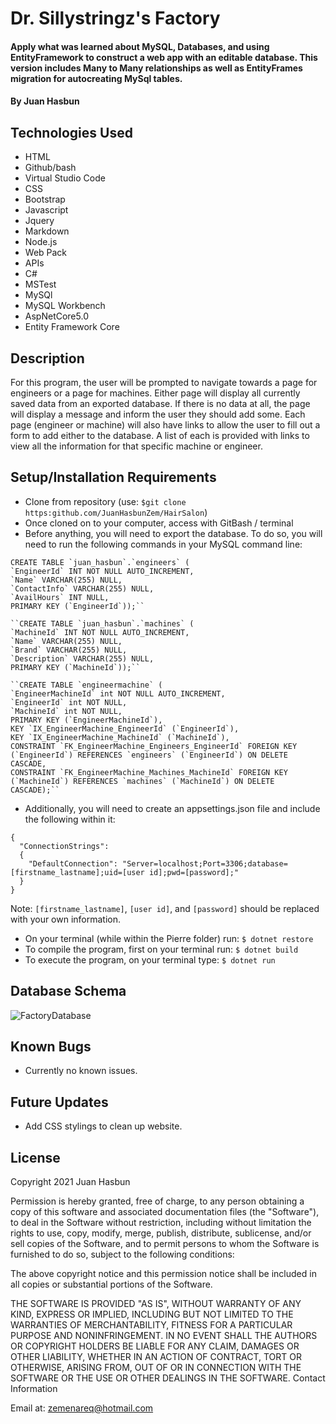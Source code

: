 # Dr. Sillystringz's Factory

#### Apply what was learned about MySQL, Databases, and using EntityFramework to construct a web app with an editable database. This version includes Many to Many relationships as well as EntityFrames migration for autocreating MySql tables.

#### By Juan Hasbun

## Technologies Used

   * HTML
   * Github/bash
   * Virtual Studio Code
   * CSS
   * Bootstrap
   * Javascript
   * Jquery
   * Markdown
   * Node.js
   * Web Pack
   * APIs
   * C#
   * MSTest
   * MySQl
   * MySQL Workbench
   * AspNetCore5.0
   * Entity Framework Core

## Description

For this program, the user will be prompted to navigate towards a page for engineers or a page for machines. Either page will display all currently saved data from an exported database. If there is no data at all, the page will display a message and inform the user they should add some.  Each page (engineer or machine) will also have links to allow the user to fill out a form to add either to the database.  A list of each is provided with links to view all the information for that specific machine or engineer.


## Setup/Installation Requirements

   * Clone from repository (use: `$git clone https:github.com/JuanHasbunZem/HairSalon`)
   * Once cloned on to your computer, access with GitBash / terminal
   * Before anything, you will need to export the database. To do so, you will need to run the following commands in your MySQL command line:
  ```
  CREATE TABLE `juan_hasbun`.`engineers` (
  `EngineerId` INT NOT NULL AUTO_INCREMENT,
  `Name` VARCHAR(255) NULL,
  `ContactInfo` VARCHAR(255) NULL,
  `AvailHours` INT NULL,
  PRIMARY KEY (`EngineerId`));``

  ``CREATE TABLE `juan_hasbun`.`machines` (
  `MachineId` INT NOT NULL AUTO_INCREMENT,
  `Name` VARCHAR(255) NULL,
  `Brand` VARCHAR(255) NULL,
  `Description` VARCHAR(255) NULL,
  PRIMARY KEY (`MachineId`));``

  ``CREATE TABLE `engineermachine` (
  `EngineerMachineId` int NOT NULL AUTO_INCREMENT,
  `EngineerId` int NOT NULL,
  `MachineId` int NOT NULL,
  PRIMARY KEY (`EngineerMachineId`),
  KEY `IX_EngineerMachine_EngineerId` (`EngineerId`),
  KEY `IX_EngineerMachine_MachineId` (`MachineId`),
  CONSTRAINT `FK_EngineerMachine_Engineers_EngineerId` FOREIGN KEY (`EngineerId`) REFERENCES `engineers` (`EngineerId`) ON DELETE CASCADE,
  CONSTRAINT `FK_EngineerMachine_Machines_MachineId` FOREIGN KEY (`MachineId`) REFERENCES `machines` (`MachineId`) ON DELETE CASCADE);``
  ```

  * Additionally, you will need to create an appsettings.json file and include the following within it:
  ```
  {
    "ConnectionStrings": 
    {
      "DefaultConnection": "Server=localhost;Port=3306;database=[firstname_lastname];uid=[user id];pwd=[password];"
    }
  }
```  
Note: `[firstname_lastname]`, `[user id]`, and `[password]` should be replaced with your own information.

   * On your terminal (while within the Pierre folder) run: `$ dotnet restore`
   * To compile the program, first on your terminal run: `$ dotnet build`
   * To execute the program, on your terminal type: `$ dotnet run`
  

## Database Schema
![FactoryDatabase](https://user-images.githubusercontent.com/76922718/120919090-a744be80-c66c-11eb-8343-0fdebf4f1868.png)

## Known Bugs

* Currently no known issues.

## Future Updates

* Add CSS stylings to clean up website.

## License

Copyright 2021 Juan Hasbun

Permission is hereby granted, free of charge, to any person obtaining a copy of this software and associated documentation files (the "Software"), to deal in the Software without restriction, including without limitation the rights to use, copy, modify, merge, publish, distribute, sublicense, and/or sell copies of the Software, and to permit persons to whom the Software is furnished to do so, subject to the following conditions:

The above copyright notice and this permission notice shall be included in all copies or substantial portions of the Software.

THE SOFTWARE IS PROVIDED "AS IS", WITHOUT WARRANTY OF ANY KIND, EXPRESS OR IMPLIED, INCLUDING BUT NOT LIMITED TO THE WARRANTIES OF MERCHANTABILITY, FITNESS FOR A PARTICULAR PURPOSE AND NONINFRINGEMENT. IN NO EVENT SHALL THE AUTHORS OR COPYRIGHT HOLDERS BE LIABLE FOR ANY CLAIM, DAMAGES OR OTHER LIABILITY, WHETHER IN AN ACTION OF CONTRACT, TORT OR OTHERWISE, ARISING FROM, OUT OF OR IN CONNECTION WITH THE SOFTWARE OR THE USE OR OTHER DEALINGS IN THE SOFTWARE.
Contact Information

Email at: [zemenareq@hotmail.com](zemenareq@hotmail.com) 
